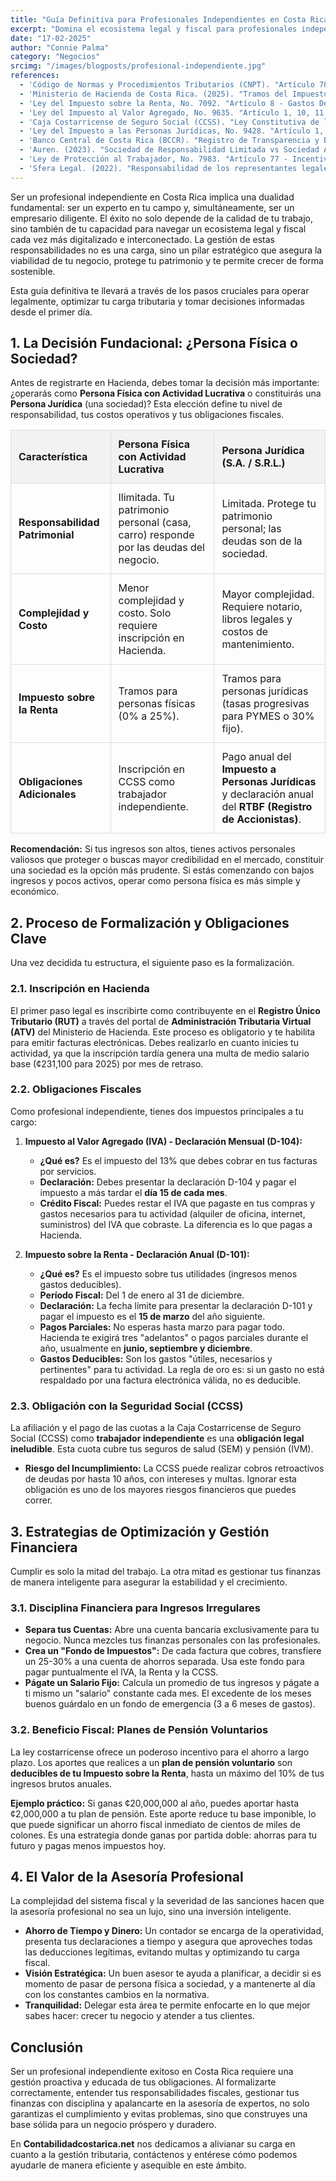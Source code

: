 ```yaml
---
title: "Guía Definitiva para Profesionales Independientes en Costa Rica: Operar Legalmente y Optimizar el Negocio"
excerpt: "Domina el ecosistema legal y fiscal para profesionales independientes en Costa Rica. Esta guía cubre desde la elección clave entre persona física o sociedad, hasta la gestión del IVA, Renta, CCSS y estrategias de optimización para asegurar tu éxito y tranquilidad."
date: "17-02-2025"
author: "Connie Palma"
category: "Negocios"
srcimg: "/images/blogposts/profesional-independiente.jpg"
references:
  - 'Código de Normas y Procedimientos Tributarios (CNPT). "Artículo 78, 79, 85, 86." http://www.pgrweb.go.cr/scij/Busqueda/Normativa/Normas/nrm_texto_completo.aspx?nValor1=1&nValor2=6530'
  - 'Ministerio de Hacienda de Costa Rica. (2025). "Tramos del Impuesto sobre la Renta para el período fiscal 2025 - Decreto Ejecutivo N° 44772-H." https://www.hacienda.go.cr/'
  - 'Ley del Impuesto sobre la Renta, No. 7092. "Artículo 8 - Gastos Deducibles." http://www.pgrweb.go.cr/scij/Busqueda/Normativa/Normas/nrm_texto_completo.aspx?nValor1=1&nValor2=11615'
  - 'Ley del Impuesto al Valor Agregado, No. 9635. "Artículo 1, 10, 11." http://www.pgrweb.go.cr/scij/Busqueda/Normativa/Normas/nrm_texto_completo.aspx?nValor1=1&nValor2=89100'
  - 'Caja Costarricense de Seguro Social (CCSS). "Ley Constitutiva de la CCSS, Artículo 3." https://www.ccss.sa.cr/leyes'
  - 'Ley del Impuesto a las Personas Jurídicas, No. 9428. "Artículo 1, 3, 5." https://www.hacienda.go.cr/docs/CP042025.pdf'
  - 'Banco Central de Costa Rica (BCCR). "Registro de Transparencia y Beneficiarios Finales (RTBF)." https://www.bccr.fi.cr/seccion-indicadores-economicos/pol%C3%ADticas-y-regulaciones-de-supervisi%C3%B3n/registro-de-transparencia-y-beneficiarios-finales'
  - 'Auren. (2023). "Sociedad de Responsabilidad Limitada vs Sociedad Anónima." https://auren.com/cr/es/blog/sociedad-de-responsabilidad-limitada-vs-sociedad-anonima/'
  - 'Ley de Protección al Trabajador, No. 7983. "Artículo 77 - Incentivos Fiscales para Planes Voluntarios." https://www.supen.fi.cr/leyes-y-reglamentos/leyes-emitidas-por-la-asamblea-legislativa'
  - 'Sfera Legal. (2022). "Responsabilidad de los representantes legales y miembros de junta directiva de una sociedad." https://sferalegal.com/responsabilidad-de-los-representantes-legales-y-miembros-de-junta-directiva-de-una-sociedad/'
---
```


Ser un profesional independiente en Costa Rica implica una dualidad fundamental: ser un experto en tu campo y, simultáneamente, ser un empresario diligente. El éxito no solo depende de la calidad de tu trabajo, sino también de tu capacidad para navegar un ecosistema legal y fiscal cada vez más digitalizado e interconectado. La gestión de estas responsabilidades no es una carga, sino un pilar estratégico que asegura la viabilidad de tu negocio, protege tu patrimonio y te permite crecer de forma sostenible.

Esta guía definitiva te llevará a través de los pasos cruciales para operar legalmente, optimizar tu carga tributaria y tomar decisiones informadas desde el primer día.

## 1. La Decisión Fundacional: ¿Persona Física o Sociedad?

Antes de registrarte en Hacienda, debes tomar la decisión más importante: ¿operarás como **Persona Física con Actividad Lucrativa** o constituirás una **Persona Jurídica** (una sociedad)? Esta elección define tu nivel de responsabilidad, tus costos operativos y tus obligaciones fiscales.

<table style="width:100%; border-collapse: collapse; margin-top: 1em; margin-bottom: 1em;">
  <thead>
    <tr style="background-color:#f2f2f2;">
      <th style="border: 1px solid #ddd; padding: 12px; text-align: left;">Característica</th>
      <th style="border: 1px solid #ddd; padding: 12px; text-align: left;">Persona Física con Actividad Lucrativa</th>
      <th style="border: 1px solid #ddd; padding: 12px; text-align: left;">Persona Jurídica (S.A. / S.R.L.)</th>
    </tr>
  </thead>
  <tbody>
    <tr>
      <td style="border: 1px solid #ddd; padding: 12px;"><strong>Responsabilidad Patrimonial</strong></td>
      <td style="border: 1px solid #ddd; padding: 12px;">Ilimitada. Tu patrimonio personal (casa, carro) responde por las deudas del negocio.</td>
      <td style="border: 1px solid #ddd; padding: 12px;">Limitada. Protege tu patrimonio personal; las deudas son de la sociedad.</td>
    </tr>
    <tr>
      <td style="border: 1px solid #ddd; padding: 12px;"><strong>Complejidad y Costo</strong></td>
      <td style="border: 1px solid #ddd; padding: 12px;">Menor complejidad y costo. Solo requiere inscripción en Hacienda.</td>
      <td style="border: 1px solid #ddd; padding: 12px;">Mayor complejidad. Requiere notario, libros legales y costos de mantenimiento.</td>
    </tr>
    <tr>
      <td style="border: 1px solid #ddd; padding: 12px;"><strong>Impuesto sobre la Renta</strong></td>
      <td style="border: 1px solid #ddd; padding: 12px;">Tramos para personas físicas (0% a 25%).</td>
      <td style="border: 1px solid #ddd; padding: 12px;">Tramos para personas jurídicas (tasas progresivas para PYMES o 30% fijo).</td>
    </tr>
    <tr>
      <td style="border: 1px solid #ddd; padding: 12px;"><strong>Obligaciones Adicionales</strong></td>
      <td style="border: 1px solid #ddd; padding: 12px;">Inscripción en CCSS como trabajador independiente.</td>
      <td style="border: 1px solid #ddd; padding: 12px;">Pago anual del <strong>Impuesto a Personas Jurídicas</strong> y declaración anual del <strong>RTBF (Registro de Accionistas)</strong>.</td>
    </tr>
  </tbody>
</table>

**Recomendación:** Si tus ingresos son altos, tienes activos personales valiosos que proteger o buscas mayor credibilidad en el mercado, constituir una sociedad es la opción más prudente. Si estás comenzando con bajos ingresos y pocos activos, operar como persona física es más simple y económico.

## 2. Proceso de Formalización y Obligaciones Clave

Una vez decidida tu estructura, el siguiente paso es la formalización.

### 2.1. Inscripción en Hacienda

El primer paso legal es inscribirte como contribuyente en el **Registro Único Tributario (RUT)** a través del portal de **Administración Tributaria Virtual (ATV)** del Ministerio de Hacienda. Este proceso es obligatorio y te habilita para emitir facturas electrónicas. Debes realizarlo en cuanto inicies tu actividad, ya que la inscripción tardía genera una multa de medio salario base (¢231,100 para 2025) por mes de retraso.

### 2.2. Obligaciones Fiscales

Como profesional independiente, tienes dos impuestos principales a tu cargo:

1.  **Impuesto al Valor Agregado (IVA) - Declaración Mensual (D-104):**
    * **¿Qué es?** Es el impuesto del 13% que debes cobrar en tus facturas por servicios.
    * **Declaración:** Debes presentar la declaración D-104 y pagar el impuesto a más tardar el **día 15 de cada mes**.
    * **Crédito Fiscal:** Puedes restar el IVA que pagaste en tus compras y gastos necesarios para tu actividad (alquiler de oficina, internet, suministros) del IVA que cobraste. La diferencia es lo que pagas a Hacienda.

2.  **Impuesto sobre la Renta - Declaración Anual (D-101):**
    * **¿Qué es?** Es el impuesto sobre tus utilidades (ingresos menos gastos deducibles).
    * **Período Fiscal:** Del 1 de enero al 31 de diciembre.
    * **Declaración:** La fecha límite para presentar la declaración D-101 y pagar el impuesto es el **15 de marzo** del año siguiente.
    * **Pagos Parciales:** No esperas hasta marzo para pagar todo. Hacienda te exigirá tres "adelantos" o pagos parciales durante el año, usualmente en **junio, septiembre y diciembre**.
    * **Gastos Deducibles:** Son los gastos "útiles, necesarios y pertinentes" para tu actividad. La regla de oro es: si un gasto no está respaldado por una factura electrónica válida, no es deducible.

### 2.3. Obligación con la Seguridad Social (CCSS)

La afiliación y el pago de las cuotas a la Caja Costarricense de Seguro Social (CCSS) como **trabajador independiente** es una **obligación legal ineludible**. Esta cuota cubre tus seguros de salud (SEM) y pensión (IVM).

* **Riesgo del Incumplimiento:** La CCSS puede realizar cobros retroactivos de deudas por hasta 10 años, con intereses y multas. Ignorar esta obligación es uno de los mayores riesgos financieros que puedes correr.

## 3. Estrategias de Optimización y Gestión Financiera

Cumplir es solo la mitad del trabajo. La otra mitad es gestionar tus finanzas de manera inteligente para asegurar la estabilidad y el crecimiento.

### 3.1. Disciplina Financiera para Ingresos Irregulares

* **Separa tus Cuentas:** Abre una cuenta bancaria exclusivamente para tu negocio. Nunca mezcles tus finanzas personales con las profesionales.
* **Crea un "Fondo de Impuestos":** De cada factura que cobres, transfiere un 25-30% a una cuenta de ahorros separada. Usa este fondo para pagar puntualmente el IVA, la Renta y la CCSS.
* **Págate un Salario Fijo:** Calcula un promedio de tus ingresos y págate a ti mismo un "salario" constante cada mes. El excedente de los meses buenos guárdalo en un fondo de emergencia (3 a 6 meses de gastos).

### 3.2. Beneficio Fiscal: Planes de Pensión Voluntarios

La ley costarricense ofrece un poderoso incentivo para el ahorro a largo plazo. Los aportes que realices a un **plan de pensión voluntario** son **deducibles de tu Impuesto sobre la Renta**, hasta un máximo del 10% de tus ingresos brutos anuales.

**Ejemplo práctico:** Si ganas ¢20,000,000 al año, puedes aportar hasta ¢2,000,000 a tu plan de pensión. Este aporte reduce tu base imponible, lo que puede significar un ahorro fiscal inmediato de cientos de miles de colones. Es una estrategia donde ganas por partida doble: ahorras para tu futuro y pagas menos impuestos hoy.

## 4. El Valor de la Asesoría Profesional

La complejidad del sistema fiscal y la severidad de las sanciones hacen que la asesoría profesional no sea un lujo, sino una inversión inteligente.

* **Ahorro de Tiempo y Dinero:** Un contador se encarga de la operatividad, presenta tus declaraciones a tiempo y asegura que aproveches todas las deducciones legítimas, evitando multas y optimizando tu carga fiscal.
* **Visión Estratégica:** Un buen asesor te ayuda a planificar, a decidir si es momento de pasar de persona física a sociedad, y a mantenerte al día con los constantes cambios en la normativa.
* **Tranquilidad:** Delegar esta área te permite enfocarte en lo que mejor sabes hacer: crecer tu negocio y atender a tus clientes.

## Conclusión

Ser un profesional independiente exitoso en Costa Rica requiere una gestión proactiva y educada de tus obligaciones. Al formalizarte correctamente, entender tus responsabilidades fiscales, gestionar tus finanzas con disciplina y apalancarte en la asesoría de expertos, no solo garantizas el cumplimiento y evitas problemas, sino que construyes una base sólida para un negocio próspero y duradero.

En **Contabilidadcostarica.net** nos dedicamos a alivianar su carga en cuanto a la gestión tributaria, contáctenos y entérese cómo podemos ayudarle de manera eficiente y asequible en este ámbito.